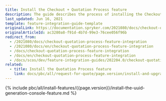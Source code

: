 ```yaml
---
title: Install the Checkout + Quotation Process feature
description: The guide describes the process of installing the Checkout + Quotation process feature into your project.
last_updated: Jun 16, 2021
template: feature-integration-guide-template
originalLink: https://documentation.spryker.com/2021080/docs/checkout-quotation-process-feature-integration
originalArticleId: ac3280a8-f91d-4b7d-99e3-76cee056f96b
redirect_from:
  - /2021080/docs/checkout-quotation-process-feature-integration
  - /2021080/docs/en/checkout-quotation-process-feature-integration
  - /docs/checkout-quotation-process-feature-integration
  - /docs/en/checkout-quotation-process-feature-integration
  - /docs/scos/dev/feature-integration-guides/202204.0/checkout-quotation-process-feature-integration.html
related:
  - title: Install the Quotation Process feature
    link: docs/pbc/all/request-for-quote/page.version/install-and-upgrade/install-features/install-the-quotation-process-feature.html
---
```


{% include pbc/all/install-features/{{page.version}}/install-the-uuid-generation-console-feature.md %} <!-- To edit, see /_includes/pbc/all/install-features/202204.0/install-the-uuid-generation-console-feature.md -->
